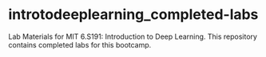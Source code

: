 # introtodeeplearning_completed-labs
Lab Materials for MIT 6.S191: Introduction to Deep Learning.
This repository contains completed labs for this bootcamp.
